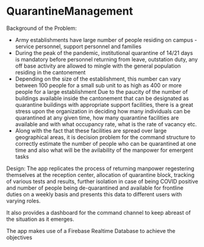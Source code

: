 # QuarantineManagement

Background of the Problem:
- Army establishments have large number of people residing on campus - service personnel, support personnel and families
- During the peak of the pandemic, institutional quarantine of 14/21 days is mandatory before personnel returning from leave, outstation duty, any off base activity are allowed to mingle with the general population residing in the cantonement
- Depending on the size of the establishment, this number can vary between 100 people for a small sub unit to as high as 400 or more people for a large establishment
Due to the paucity of the number of buildings available inside the cantonement that can be designated as quarantine buildings with appropriate support facilities, there is a great stress upon the organization in deciding how many individuals can be quarantined at any given time, how many quarantine facilities are available and with what occupancy rate, what is the rate of vacancy etc.
- Along with the fact that these facilities are spread over large geographical areas, it is decision problem for the command structure to correctly estimate the number of people who can be quarantined at one time and also what will be the avilability of the manpower for emergent tasks

Design:
The app replicates the process of returning manpower regestering themselves at the reception center, allocation of quarantine block, tracking of various tests and results, further isolation in case of being COVID positive and number of people being de-quarantined and available for frontline duties on a weekly basis and presents this data to different users with varying roles.

It also provides a dashboard for the command channel to keep abreast of the situation as it emerges.

The app makes use of a Firebase Realtime Database to achieve the objectives

